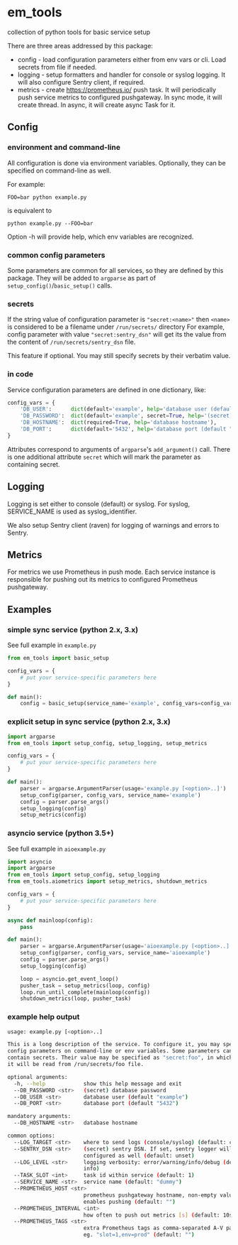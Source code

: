 # em_tools

collection of python tools for basic service setup

There are three areas addressed by this package:
* config - load configuration parameters either from env vars or cli. Load secrets from file if needed.
* logging - setup formatters and handler for console or syslog logging. It will also
    configure Sentry client, if required.
* metrics - create https://prometheus.io/ push task. It will periodically push service metrics
    to configured pushgateway. In sync mode, it will create thread. In async, it will create
    async Task for it.

## Config

### environment and command-line

All configuration is done via environment variables. Optionally, they can
be specified on command-line as well.

For example:
```
FOO=bar python example.py
```
is equivalent to
```
python example.py --FOO=bar
```

Option -h will provide help, which env variables are recognized.

### common config parameters

Some parameters are common for all services, so they are defined by this package.
They will be added to `argparse` as part of `setup_config()`/`basic_setup()` calls.

### secrets

If the string value of configuration parameter is `"secret:<name>"`
then `<name>` is considered to be a filename under `/run/secrets/` directory
For example, config parameter with
value `"secret:sentry_dsn"` will get its the value from the content
of `/run/secrets/sentry_dsn` file.

This feature if optional. You may still specify secrets by their verbatim value.

### in code

Service configuration parameters are defined in one dictionary, like:
```python
config_vars = {
    'DB_USER':      dict(default='example', help='database user (default "%(default)s")'),
    'DB_PASSWORD':  dict(default='example', secret=True, help='(secret) database password'),
    'DB_HOSTNAME':  dict(required=True, help='database hostname'),
    'DB_PORT':      dict(default='5432', help='database port (default "%(default)s")'),
}
```

Attributes correspond to arguments of `argparse`'s `add_argument()` call. There is one
additional attribute `secret` which will mark the parameter as containing secret.

## Logging

Logging is set either to console (default) or syslog. For syslog, SERVICE_NAME is used
as syslog_identifier.

We also setup Sentry client (raven) for logging of warnings and errors to Sentry.

## Metrics

For metrics we use Prometheus in push mode. Each service instance is responsible
for pushing out its metrics to configured Prometheus pushgateway.


## Examples

### simple sync service (python 2.x, 3.x)

See full example in `example.py`
```python
from em_tools import basic_setup

config_vars = {
    # put your service-specific parameters here
}

def main():
    config = basic_setup(service_name='example', config_vars=config_vars)
```

### explicit setup in sync service (python 2.x, 3.x)

```python
import argparse
from em_tools import setup_config, setup_logging, setup_metrics

config_vars = {
    # put your service-specific parameters here
}

def main():
    parser = argparse.ArgumentParser(usage='example.py [<option>..]')
    setup_config(parser, config_vars, service_name='example')
    config = parser.parse_args()
    setup_logging(config)
    setup_metrics(config)
```

### asyncio service (python 3.5+)

See full example in `aioexample.py`
```python
import asyncio
import argparse
from em_tools import setup_config, setup_logging
from em_tools.aiometrics import setup_metrics, shutdown_metrics

config_vars = {
    # put your service-specific parameters here
}

async def mainloop(config):
    pass

def main():
    parser = argparse.ArgumentParser(usage='aioexample.py [<option>..]')
    setup_config(parser, config_vars, service_name='aioexample')
    config = parser.parse_args()
    setup_logging(config)

    loop = asyncio.get_event_loop()
    pusher_task = setup_metrics(loop, config)
    loop.run_until_complete(mainloop(config))
    shutdown_metrics(loop, pusher_task)
```

### example help output

```bash
usage: example.py [<option>..]

This is a long description of the service. To configure it, you may specify
config parameters on command-line or env variables. Some parameters can
contain secrets. Their value may be specified as "secret:foo", in which case,
it will be read from /run/secrets/foo file.

optional arguments:
  -h, --help            show this help message and exit
  --DB_PASSWORD <str>   (secret) database password
  --DB_USER <str>       database user (default "example")
  --DB_PORT <str>       database port (default "5432")

mandatory arguments:
  --DB_HOSTNAME <str>   database hostname

common options:
  --LOG_TARGET <str>    where to send logs (console/syslog) (default: console)
  --SENTRY_DSN <str>    (secret) sentry DSN. If set, sentry logger will be
                        configured as well (default: unset)
  --LOG_LEVEL <str>     logging verbosity: error/warning/info/debug (default:
                        info)
  --TASK_SLOT <int>     task id within service (default: 1)
  --SERVICE_NAME <str>  service name (default: "dummy")
  --PROMETHEUS_HOST <str>
                        prometheus pushgateway hostname, non-empty value
                        enables pushing (default: "")
  --PROMETHEUS_INTERVAL <int>
                        how often to push out metrics [s] (default: 10s)
  --PROMETHEUS_TAGS <str>
                        extra Prometheus tags as comma-separated A-V pairs,
                        eg. "slot=1,env=prod" (default: "")
```

